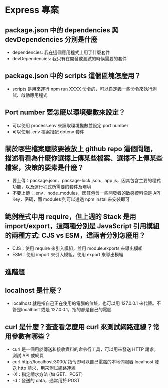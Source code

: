 # Express 專案

## package.json 中的 dependencies 與 devDependencies 分別是什麼

* dependencies: 我在這個應用程式上用了什麼套件
* devDependencies: 我只有在開發或測試的時候需要的套件

## package.json 中的 scripts 這個區塊怎麼用？

* scripts 是用來運行 npm run XXXX 命令的，可以自定義一些命令來執行測試、啟動應用程式

## Port number 要怎麼以環境變數來設定？

* 可以使用 process.env 來讀取環境變數並設定 port number
* 可以使用 .env 檔案搭配 dotenv 套件

## 關於哪些檔案應該要被放上 github repo 這個問題，描述看看為什麼你選擇上傳某些檔案、選擇不上傳某些檔案，決策的要素是什麼？

* 要上傳：package.json、package-lock.json、app.js，因其包含主要的程式功能，以及運行程式所需要的套件及環境
* 不要上傳：.env、node_modules，因其包含一些開發者的敏感資料像是 API Key，密碼，而 modules 則可以透過 npm instal 來安裝即可

## 範例程式中用 require，但上週的 Stack 是用 import/export，這兩種分別是 JavaScript 引用模組的兩種方式: CJS vs ESM，這兩者分別怎麼用？

* CJS：使用 require 來引入模組，並用 module.exports 來導出模組
* ESM：使用 import 來引入模組，使用 export 來導出模組

## 進階題

## localhost 是什麼？

* localhost 就是指自己正在使用的電腦的位址，也可以用 127.0.0.1 來代替。不管是localhost 或是 127.0.0.1，指的都是自己的電腦

## curl 是什麼？查查看怎麼用 curl 來測試網路連線？常用參數有哪些？

* curl 是一個用於傳送和接收資料的命令行工具，可以用來發送 HTTP 請求，測試 API 或網頁
* curl http://localhost:3000/ 指令即可以自己電腦的本地伺服器 localhost 發送 http 請求，用來測試網路連線
* -X：指定請求方法 (如 GET、POST)
* -d：發送的 data，通常用於 POST 
